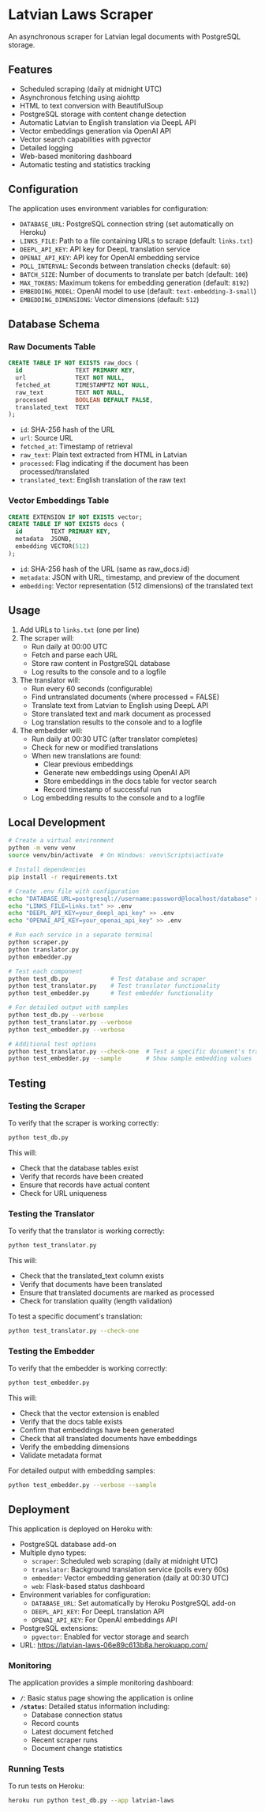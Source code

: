 # Latvian Laws Scraper

An asynchronous scraper for Latvian legal documents with PostgreSQL storage.

## Features

- Scheduled scraping (daily at midnight UTC)
- Asynchronous fetching using aiohttp
- HTML to text conversion with BeautifulSoup
- PostgreSQL storage with content change detection
- Automatic Latvian to English translation via DeepL API
- Vector embeddings generation via OpenAI API
- Vector search capabilities with pgvector
- Detailed logging
- Web-based monitoring dashboard
- Automatic testing and statistics tracking

## Configuration

The application uses environment variables for configuration:

- `DATABASE_URL`: PostgreSQL connection string (set automatically on Heroku)
- `LINKS_FILE`: Path to a file containing URLs to scrape (default: `links.txt`)
- `DEEPL_API_KEY`: API key for DeepL translation service
- `OPENAI_API_KEY`: API key for OpenAI embedding service
- `POLL_INTERVAL`: Seconds between translation checks (default: `60`)
- `BATCH_SIZE`: Number of documents to translate per batch (default: `100`)
- `MAX_TOKENS`: Maximum tokens for embedding generation (default: `8192`)
- `EMBEDDING_MODEL`: OpenAI model to use (default: `text-embedding-3-small`)
- `EMBEDDING_DIMENSIONS`: Vector dimensions (default: `512`)

## Database Schema

### Raw Documents Table

```sql
CREATE TABLE IF NOT EXISTS raw_docs (
  id               TEXT PRIMARY KEY,
  url              TEXT NOT NULL,
  fetched_at       TIMESTAMPTZ NOT NULL,
  raw_text         TEXT NOT NULL,
  processed        BOOLEAN DEFAULT FALSE,
  translated_text  TEXT
);
```

- `id`: SHA-256 hash of the URL
- `url`: Source URL
- `fetched_at`: Timestamp of retrieval
- `raw_text`: Plain text extracted from HTML in Latvian
- `processed`: Flag indicating if the document has been processed/translated
- `translated_text`: English translation of the raw text

### Vector Embeddings Table

```sql
CREATE EXTENSION IF NOT EXISTS vector;
CREATE TABLE IF NOT EXISTS docs (
  id        TEXT PRIMARY KEY,
  metadata  JSONB,
  embedding VECTOR(512)
);
```

- `id`: SHA-256 hash of the URL (same as raw_docs.id)
- `metadata`: JSON with URL, timestamp, and preview of the document
- `embedding`: Vector representation (512 dimensions) of the translated text

## Usage

1. Add URLs to `links.txt` (one per line)
2. The scraper will:
   - Run daily at 00:00 UTC
   - Fetch and parse each URL
   - Store raw content in PostgreSQL database
   - Log results to the console and to a logfile
3. The translator will:
   - Run every 60 seconds (configurable)
   - Find untranslated documents (where processed = FALSE)
   - Translate text from Latvian to English using DeepL API
   - Store translated text and mark document as processed
   - Log translation results to the console and to a logfile
4. The embedder will:
   - Run daily at 00:30 UTC (after translator completes)
   - Check for new or modified translations
   - When new translations are found:
     - Clear previous embeddings
     - Generate new embeddings using OpenAI API
     - Store embeddings in the docs table for vector search
     - Record timestamp of successful run
   - Log embedding results to the console and to a logfile

## Local Development

```bash
# Create a virtual environment
python -m venv venv
source venv/bin/activate  # On Windows: venv\Scripts\activate

# Install dependencies
pip install -r requirements.txt

# Create .env file with configuration
echo "DATABASE_URL=postgresql://username:password@localhost/database" > .env
echo "LINKS_FILE=links.txt" >> .env
echo "DEEPL_API_KEY=your_deepl_api_key" >> .env
echo "OPENAI_API_KEY=your_openai_api_key" >> .env

# Run each service in a separate terminal
python scraper.py
python translator.py
python embedder.py

# Test each component
python test_db.py            # Test database and scraper
python test_translator.py    # Test translator functionality
python test_embedder.py      # Test embedder functionality

# For detailed output with samples
python test_db.py --verbose
python test_translator.py --verbose
python test_embedder.py --verbose

# Additional test options
python test_translator.py --check-one  # Test a specific document's translation
python test_embedder.py --sample       # Show sample embedding values
```

## Testing

### Testing the Scraper
To verify that the scraper is working correctly:

```bash
python test_db.py
```

This will:
- Check that the database tables exist
- Verify that records have been created
- Ensure that records have actual content
- Check for URL uniqueness

### Testing the Translator
To verify that the translator is working correctly:

```bash
python test_translator.py
```

This will:
- Check that the translated_text column exists
- Verify that documents have been translated
- Ensure that translated documents are marked as processed
- Check for translation quality (length validation)

To test a specific document's translation:

```bash
python test_translator.py --check-one
```

### Testing the Embedder
To verify that the embedder is working correctly:

```bash
python test_embedder.py
```

This will:
- Check that the vector extension is enabled
- Verify that the docs table exists
- Confirm that embeddings have been generated
- Check that all translated documents have embeddings
- Verify the embedding dimensions
- Validate metadata format

For detailed output with embedding samples:

```bash
python test_embedder.py --verbose --sample
```

## Deployment

This application is deployed on Heroku with:
- PostgreSQL database add-on
- Multiple dyno types:
  - `scraper`: Scheduled web scraping (daily at midnight UTC)
  - `translator`: Background translation service (polls every 60s)
  - `embedder`: Vector embedding generation (daily at 00:30 UTC)
  - `web`: Flask-based status dashboard
- Environment variables for configuration:
  - `DATABASE_URL`: Set automatically by Heroku PostgreSQL add-on
  - `DEEPL_API_KEY`: For DeepL translation API
  - `OPENAI_API_KEY`: For OpenAI embeddings API
- PostgreSQL extensions:
  - `pgvector`: Enabled for vector storage and search
- URL: https://latvian-laws-06e89c613b8a.herokuapp.com/

### Monitoring

The application provides a simple monitoring dashboard:

- **`/`**: Basic status page showing the application is online
- **`/status`**: Detailed status information including:
  - Database connection status
  - Record counts
  - Latest document fetched
  - Recent scraper runs
  - Document change statistics

### Running Tests

To run tests on Heroku:

```bash
heroku run python test_db.py --app latvian-laws
```